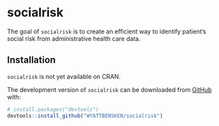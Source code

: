 
<!-- README.md is generated from README.Rmd. Please edit that file -->

# socialrisk

<!-- badges: start -->
<!-- badges: end -->

The goal of `socialrisk` is to create an efficient way to identify
patient’s social risk from administrative health care data.

## Installation

`socialrisk` is not yet available on CRAN.

The development version of `socialrisk` can be downloaded from
[GitHub](https://github.com/WYATTBENSKEN/socialrisk) with:

``` r
# install.packages("devtools")
devtools::install_github("WYATTBENSKEN/socialrisk")
```
